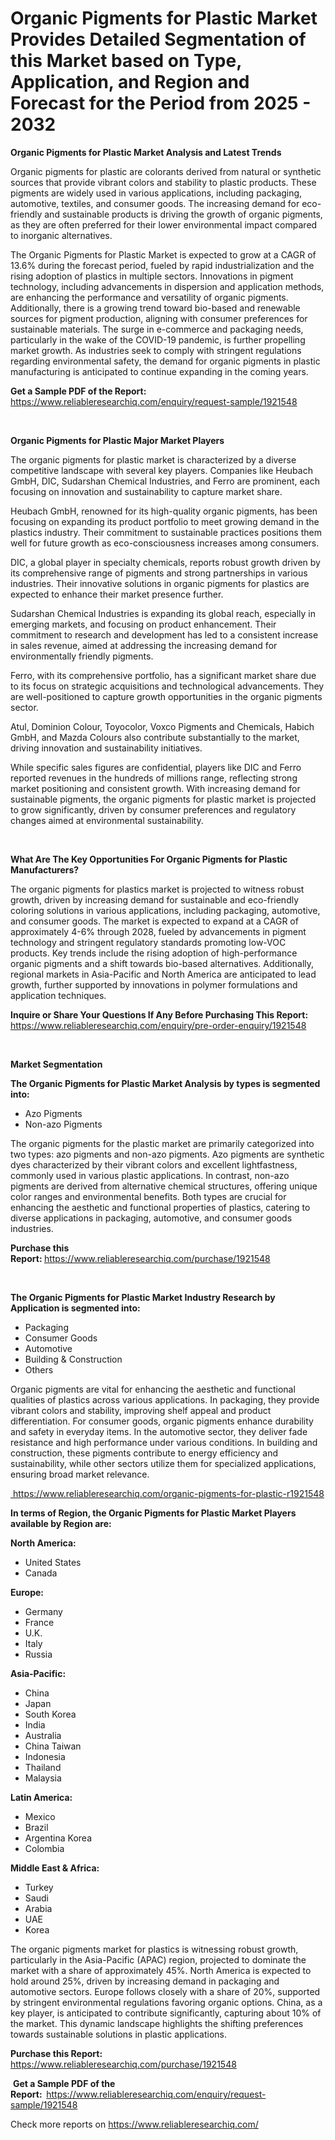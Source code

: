 <p><h1>Organic Pigments for Plastic Market Provides Detailed Segmentation of this Market based on Type, Application, and Region and Forecast for the Period from 2025 - 2032</h1></p><p><strong>Organic Pigments for Plastic Market Analysis and Latest Trends</strong></p>
<p><p>Organic pigments for plastic are colorants derived from natural or synthetic sources that provide vibrant colors and stability to plastic products. These pigments are widely used in various applications, including packaging, automotive, textiles, and consumer goods. The increasing demand for eco-friendly and sustainable products is driving the growth of organic pigments, as they are often preferred for their lower environmental impact compared to inorganic alternatives.</p><p>The Organic Pigments for Plastic Market is expected to grow at a CAGR of 13.6% during the forecast period, fueled by rapid industrialization and the rising adoption of plastics in multiple sectors. Innovations in pigment technology, including advancements in dispersion and application methods, are enhancing the performance and versatility of organic pigments. Additionally, there is a growing trend toward bio-based and renewable sources for pigment production, aligning with consumer preferences for sustainable materials. The surge in e-commerce and packaging needs, particularly in the wake of the COVID-19 pandemic, is further propelling market growth. As industries seek to comply with stringent regulations regarding environmental safety, the demand for organic pigments in plastic manufacturing is anticipated to continue expanding in the coming years.</p></p>
<p><strong>Get a Sample PDF of the Report:&nbsp;</strong> <a href="https://www.reliableresearchiq.com/enquiry/request-sample/1921548?utm_campaign=2132&utm_medium=2&utm_source=Github&utm_content=ia&utm_term=04022025&utm_id=organic-pigments-for-plastic">https://www.reliableresearchiq.com/enquiry/request-sample/1921548</a></p>
<p>&nbsp;</p>
<p><strong>Organic Pigments for Plastic Major Market Players</strong></p>
<p><p>The organic pigments for plastic market is characterized by a diverse competitive landscape with several key players. Companies like Heubach GmbH, DIC, Sudarshan Chemical Industries, and Ferro are prominent, each focusing on innovation and sustainability to capture market share.</p><p>Heubach GmbH, renowned for its high-quality organic pigments, has been focusing on expanding its product portfolio to meet growing demand in the plastics industry. Their commitment to sustainable practices positions them well for future growth as eco-consciousness increases among consumers.</p><p>DIC, a global player in specialty chemicals, reports robust growth driven by its comprehensive range of pigments and strong partnerships in various industries. Their innovative solutions in organic pigments for plastics are expected to enhance their market presence further.</p><p>Sudarshan Chemical Industries is expanding its global reach, especially in emerging markets, and focusing on product enhancement. Their commitment to research and development has led to a consistent increase in sales revenue, aimed at addressing the increasing demand for environmentally friendly pigments.</p><p>Ferro, with its comprehensive portfolio, has a significant market share due to its focus on strategic acquisitions and technological advancements. They are well-positioned to capture growth opportunities in the organic pigments sector.</p><p>Atul, Dominion Colour, Toyocolor, Voxco Pigments and Chemicals, Habich GmbH, and Mazda Colours also contribute substantially to the market, driving innovation and sustainability initiatives.</p><p>While specific sales figures are confidential, players like DIC and Ferro reported revenues in the hundreds of millions range, reflecting strong market positioning and consistent growth. With increasing demand for sustainable pigments, the organic pigments for plastic market is projected to grow significantly, driven by consumer preferences and regulatory changes aimed at environmental sustainability.</p></p>
<p>&nbsp;</p>
<p><strong>What Are The Key Opportunities For Organic Pigments for Plastic Manufacturers?</strong></p>
<p><p>The organic pigments for plastics market is projected to witness robust growth, driven by increasing demand for sustainable and eco-friendly coloring solutions in various applications, including packaging, automotive, and consumer goods. The market is expected to expand at a CAGR of approximately 4-6% through 2028, fueled by advancements in pigment technology and stringent regulatory standards promoting low-VOC products. Key trends include the rising adoption of high-performance organic pigments and a shift towards bio-based alternatives. Additionally, regional markets in Asia-Pacific and North America are anticipated to lead growth, further supported by innovations in polymer formulations and application techniques.</p></p>
<p><strong>Inquire or Share Your Questions If Any Before Purchasing This Report:</strong> <a href="https://www.reliableresearchiq.com/enquiry/pre-order-enquiry/1921548?utm_campaign=2132&utm_medium=2&utm_source=Github&utm_content=ia&utm_term=04022025&utm_id=organic-pigments-for-plastic">https://www.reliableresearchiq.com/enquiry/pre-order-enquiry/1921548</a></p>
<p>&nbsp;</p>
<p><strong>Market Segmentation</strong></p>
<p><strong>The Organic Pigments for Plastic Market Analysis by types is segmented into:</strong></p>
<p><ul><li>Azo Pigments</li><li>Non-azo Pigments</li></ul></p>
<p><p>The organic pigments for the plastic market are primarily categorized into two types: azo pigments and non-azo pigments. Azo pigments are synthetic dyes characterized by their vibrant colors and excellent lightfastness, commonly used in various plastic applications. In contrast, non-azo pigments are derived from alternative chemical structures, offering unique color ranges and environmental benefits. Both types are crucial for enhancing the aesthetic and functional properties of plastics, catering to diverse applications in packaging, automotive, and consumer goods industries.</p></p>
<p><strong>Purchase this Report:&nbsp;</strong><a href="https://www.reliableresearchiq.com/purchase/1921548?utm_campaign=2132&utm_medium=2&utm_source=Github&utm_content=ia&utm_term=04022025&utm_id=organic-pigments-for-plastic">https://www.reliableresearchiq.com/purchase/1921548</a></p>
<p>&nbsp;</p>
<p><strong>The Organic Pigments for Plastic Market Industry Research by Application is segmented into:</strong></p>
<p><ul><li>Packaging</li><li>Consumer Goods</li><li>Automotive</li><li>Building & Construction</li><li>Others</li></ul></p>
<p><p>Organic pigments are vital for enhancing the aesthetic and functional qualities of plastics across various applications. In packaging, they provide vibrant colors and stability, improving shelf appeal and product differentiation. For consumer goods, organic pigments enhance durability and safety in everyday items. In the automotive sector, they deliver fade resistance and high performance under various conditions. In building and construction, these pigments contribute to energy efficiency and sustainability, while other sectors utilize them for specialized applications, ensuring broad market relevance.</p></p>
<p><a href="https://www.reliableresearchiq.com/organic-pigments-for-plastic-r1921548?utm_campaign=2132&utm_medium=2&utm_source=Github&utm_content=ia&utm_term=04022025&utm_id=organic-pigments-for-plastic">&nbsp;https://www.reliableresearchiq.com/organic-pigments-for-plastic-r1921548</a></p>
<p><strong>In terms of Region, the Organic Pigments for Plastic Market Players available by Region are:</strong></p>
<p>
    <p> <strong> North America: </strong>
        <ul>
            <li>United States</li>
            <li>Canada</li>
        </ul>
        </p> 
    <p> <strong> Europe: </strong>
        <ul>
            <li>Germany</li>
            <li>France</li>
            <li>U.K.</li>
            <li>Italy</li>
            <li>Russia</li>
        </ul>
        </p> 
    <p> <strong> Asia-Pacific: </strong>
        <ul>
            <li>China</li>
            <li>Japan</li>
            <li>South Korea</li>
            <li>India</li>
            <li>Australia</li>
            <li>China Taiwan</li>
            <li>Indonesia</li>
            <li>Thailand</li>
            <li>Malaysia</li>
        </ul>
        </p> 
    <p> <strong> Latin America: </strong>
        <ul>
            <li>Mexico</li>
            <li>Brazil</li>
            <li>Argentina Korea</li>
            <li>Colombia</li>
        </ul>
        </p> 
    <p> <strong> Middle East & Africa: </strong>
        <ul>
            <li>Turkey</li>
            <li>Saudi</li>
            <li>Arabia</li>
            <li>UAE</li>
            <li>Korea</li>
        </ul>
    </p>
    </p>
<p><p>The organic pigments market for plastics is witnessing robust growth, particularly in the Asia-Pacific (APAC) region, projected to dominate the market with a share of approximately 45%. North America is expected to hold around 25%, driven by increasing demand in packaging and automotive sectors. Europe follows closely with a share of 20%, supported by stringent environmental regulations favoring organic options. China, as a key player, is anticipated to contribute significantly, capturing about 10% of the market. This dynamic landscape highlights the shifting preferences towards sustainable solutions in plastic applications.</p></p>
<p><strong>Purchase this Report: </strong><a href="https://www.reliableresearchiq.com/purchase/1921548?utm_campaign=2132&utm_medium=2&utm_source=Github&utm_content=ia&utm_term=04022025&utm_id=organic-pigments-for-plastic">https://www.reliableresearchiq.com/purchase/1921548</a></p>
<p>&nbsp;<strong>Get a Sample PDF of the Report:&nbsp;&nbsp;</strong><a href="https://www.reliableresearchiq.com/enquiry/request-sample/1921548?utm_campaign=2132&utm_medium=2&utm_source=Github&utm_content=ia&utm_term=04022025&utm_id=organic-pigments-for-plastic">https://www.reliableresearchiq.com/enquiry/request-sample/1921548</a></p>
<p><strong></strong></p>
<p>Check more reports on <a href="https://www.reliableresearchiq.com/?utm_campaign=2132&utm_medium=2&utm_source=Github&utm_content=ia&utm_term=04022025&utm_id=organic-pigments-for-plastic">https://www.reliableresearchiq.com/</a></p>